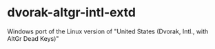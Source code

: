 # dvorak-altgr-intl-extd
Windows port of the Linux version of "United States (Dvorak, Intl., with AltGr Dead Keys)"
